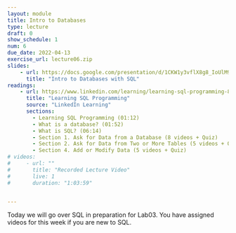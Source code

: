 ```yaml
---
layout: module
title: Intro to Databases
type: lecture
draft: 0
show_schedule: 1
num: 6
due_date: 2022-04-13
exercise_url: lecture06.zip
slides: 
    - url: https://docs.google.com/presentation/d/1CKW1y3vflX8g8_IoUlM9Zqm9-_NJPhxYBnCoR2AI0uQ/edit?usp=sharing
      title: "Intro to Databases with SQL"
readings: 
    - url: https://www.linkedin.com/learning/learning-sql-programming-8382385
      title: "Learning SQL Programming"
      source: "LinkedIn Learning"
      sections:
        - Learning SQL Programming (01:12)
        - What is a database? (01:52)
        - What is SQL? (06:14)
        - Section 1. Ask for Data from a Database (8 videos + Quiz)
        - Section 2. Ask for Data from Two or More Tables (5 videos + Quiz)
        - Section 4. Add or Modify Data (5 videos + Quiz)
# videos:
#     - url: ""
#       title: "Recorded Lecture Video"
#       live: 1
#       duration: "1:03:59"


---
```


Today we will go over SQL in preparation for Lab03. You have assigned videos for this week if you are new to SQL.